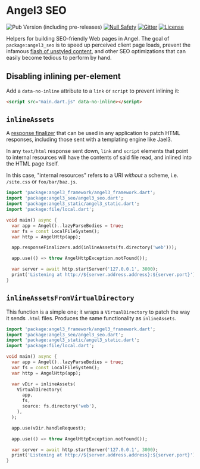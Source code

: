 # Angel3 SEO

![Pub Version (including pre-releases)](https://img.shields.io/pub/v/angel3_seo?include_prereleases)
[![Null Safety](https://img.shields.io/badge/null-safety-brightgreen)](https://dart.dev/null-safety)
[![Gitter](https://img.shields.io/gitter/room/angel_dart/discussion)](https://gitter.im/angel_dart/discussion)
[![License](https://img.shields.io/github/license/dart-backend/angel)](https://github.com/dart-backend/angel/tree/master/packages/seo/LICENSE)

Helpers for building SEO-friendly Web pages in Angel. The goal of `package:angel3_seo` is to speed up perceived client page loads, prevent the infamous [flash of unstyled content](https://en.wikipedia.org/wiki/Flash_of_unstyled_content), and other SEO optimizations that can easily become tedious to perform by hand.

## Disabling inlining per-element

Add a `data-no-inline` attribute to a `link` or `script` to prevent inlining it:

```html
<script src="main.dart.js" data-no-inline></script>
```

## `inlineAssets`

A [response finalizer](https://angel3-docs.dukefirehawk.com/guides/request-lifecycle) that can be used in any application to patch HTML responses, including those sent with a templating engine like Jael3.

In any `text/html` response sent down, `link` and `script` elements that point to internal resources will have the contents of said file read, and inlined into the HTML page itself.

In this case, "internal resources" refers to a URI *without* a scheme, i.e. `/site.css` or `foo/bar/baz.js`.

```dart
import 'package:angel3_framework/angel3_framework.dart';
import 'package:angel3_seo/angel3_seo.dart';
import 'package:angel3_static/angel3_static.dart';
import 'package:file/local.dart';

void main() async {
  var app = Angel()..lazyParseBodies = true;
  var fs = const LocalFileSystem();
  var http = AngelHttp(app);

  app.responseFinalizers.add(inlineAssets(fs.directory('web')));

  app.use(() => throw AngelHttpException.notFound());

  var server = await http.startServer('127.0.0.1', 3000);
  print('Listening at http://${server.address.address}:${server.port}');
}
```

## `inlineAssetsFromVirtualDirectory`

This function is a simple one; it wraps a `VirtualDirectory` to patch the way it sends `.html` files. Produces the same functionality as `inlineAssets`.

```dart
import 'package:angel3_framework/angel3_framework.dart';
import 'package:angel3_seo/angel3_seo.dart';
import 'package:angel3_static/angel3_static.dart';
import 'package:file/local.dart';

void main() async {
  var app = Angel()..lazyParseBodies = true;
  var fs = const LocalFileSystem();
  var http = AngelHttp(app);

  var vDir = inlineAssets(
    VirtualDirectory(
      app,
      fs,
      source: fs.directory('web'),
    ),
  );

  app.use(vDir.handleRequest);

  app.use(() => throw AngelHttpException.notFound());

  var server = await http.startServer('127.0.0.1', 3000);
  print('Listening at http://${server.address.address}:${server.port}');
}
```
